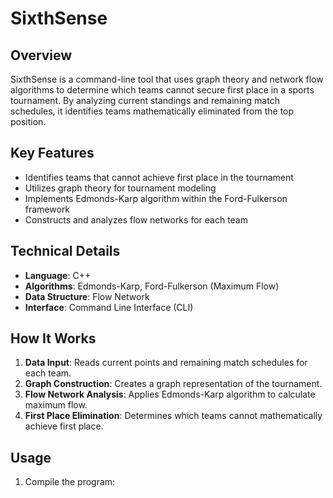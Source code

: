# SixthSense

## Overview
SixthSense is a command-line tool that uses graph theory and network flow algorithms to determine which teams cannot secure first place in a sports tournament. By analyzing current standings and remaining match schedules, it identifies teams mathematically eliminated from the top position.

## Key Features
- Identifies teams that cannot achieve first place in the tournament
- Utilizes graph theory for tournament modeling
- Implements Edmonds-Karp algorithm within the Ford-Fulkerson framework
- Constructs and analyzes flow networks for each team

## Technical Details
- **Language**: C++
- **Algorithms**: Edmonds-Karp, Ford-Fulkerson (Maximum Flow)
- **Data Structure**: Flow Network
- **Interface**: Command Line Interface (CLI)

## How It Works
1. **Data Input**: Reads current points and remaining match schedules for each team.
2. **Graph Construction**: Creates a graph representation of the tournament.
3. **Flow Network Analysis**: Applies Edmonds-Karp algorithm to calculate maximum flow.
4. **First Place Elimination**: Determines which teams cannot mathematically achieve first place.

## Usage
1. Compile the program:
